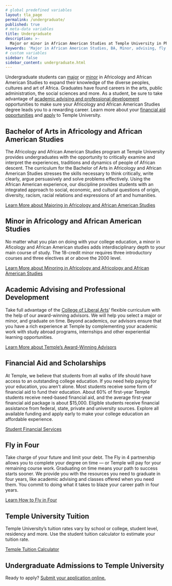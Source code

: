 ```yaml
---
# global predefined variables
layout: tla_page
permalink: /undergraduate/
published: true
# meta-data variables
title: Undergraduate
description: >-
  Major or minor in African American Studies at Temple University in Philadephia. critically examine and interpret the experiences, traditions and dynamics of people of African descent.
keywords: 'Major in African American Studies, BA, Minor, advising, fly in four, tuition, scholarships'
# custom variables
sidebar: false
sidebar_content: undergraduate.html
---
```

Undergraduate students can [major](#bachelor-of-arts-in-africology-and-african-american-studies) or [minor](#minor-in-africology-and-african-american-studies) in Africology and African American Studies to expand their knowledge of the diverse peoples, cultures and art of Africa. Graduates have found careers in the arts, public administration, the social sciences and more. As a student, be sure to take advantage of [academic advising and professional development](#academic-advising-and-professional-development) opportunities to make sure your Africology and African American Studies degree leads you to a rewarding career. Learn more about your [financial aid opportunities](#financial-aid-and-scholarships) and [apply](#undergraduate-admissions-to-temple-university) to Temple University.

## Bachelor of Arts in Africology and African American Studies
The Africology and African American Studies program at Temple University provides undergraduates with the opportunity to critically examine and interpret the experiences, traditions and dynamics of people of African descent. The curriculum for the Bachelor of Arts in Africology and African American Studies stresses the skills necessary to think critically, write clearly, argue persuasively and solve problems effectively. Using the African American experience, our discipline provides students with an integrated approach to social, economic, and cultural questions of origin, diversity, racism, racial relations and expressions of art and humanities.

[Learn More about Majoring in Africology and African American Studies](http://bulletin.temple.edu/undergraduate/liberal-arts/africology-african-american-studies/ba-africology-african-american-studies/)

## Minor in Africology and African American Studies
No matter what you plan on doing with your college education, a minor in Aficology and African American studies adds interdisciplinary depth to your main course of study. The 18-credit minor requires three introductory courses and three electives at or above the 2000 level.

[Learn More about Minoring in Africology and Africology and African American Studies](http://bulletin.temple.edu/undergraduate/liberal-arts/africology-african-american-studies/minor-africology-african-american-studies/)

## Academic Advising and Professional Development
Take full advantage of the [College of Liberal Arts](https://liberalarts.temple.edu/)’ flexible curriculum with the help of our award-winning advisors. We will help you select a major or minor, and graduate on time. Beyond academics, our advisors ensure that you have a rich experience at Temple by complementing your academic work with study abroad programs, internships and other experiential learning opportunities.

[Learn More about Temple’s Award-Winning Advisors](https://liberalarts.temple.edu/advising)

## Financial Aid and Scholarships
At Temple, we believe that students from all walks of life should have access to an outstanding college education. If you need help paying for your education, you aren’t alone. Most students receive some form of financial aid to fund their education. About 60% of first-year Temple students receive need-based financial aid, and the average first-year financial aid package is about $15,000. Eligible students receive financial assistance from federal, state, private and university sources. Explore all available funding and apply early to make your college education an affordable experience.

[Student Financial Services](https://sfs.temple.edu/financial-aid-types)

## Fly in Four
Take charge of your future and limit your debt. The Fly in 4 partnership allows you to complete your degree on time — or Temple will pay for your remaining course work. Graduating on time means your path to success starts sooner. We provide you with the resources you need to graduate in four years, like academic advising and classes offered when you need them. You commit to doing what it takes to blaze your career path in four years.

[Learn How to Fly in Four](http://fly.temple.edu/)

## Temple University Tuition
Temple University’s tuition rates vary by school or college, student level, residency and more. Use the student tuition calculator to estimate your tuition rate.

[Temple Tuition Calculator](https://bursar.temple.edu/tuition-and-fees/tuition-rates)

## Undergraduate Admissions to Temple University
Ready to apply? [Submit your application online.](http://admissions.temple.edu/apply)
